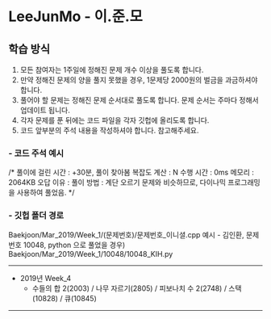 # LeeJunMo - 이.준.모

## 학습 방식
1. 모든 참여자는 1주일에 정해진 문제 개수 이상을 풀도록 합니다. 
2. 만약 정해진 문제의 양을 풀지 못했을 경우, 1문제당 2000원의 벌금을 과금하셔야 합니다. 
3. 풀어야 할 문제는 정해진 문제 순서대로 풀도록 합니다. 문제 순서는 주마다 정해서 업데이트 됩니다. 
4. 각자 문제를 푼 뒤에는 코드 파일을 각자 깃헙에 올리도록 합니다. 
5. 코드 앞부분의 주석 내용을 작성하셔야 합니다. 참고해주세요. 

### - 코드 주석 예시
/*
 풀이에 걸린 시간 : +30분, 풀이 찾아봄
 복잡도 계산 : N
 수행 시간 : 0ms
 메모리 : 2064KB
 오답 이유 : 
 풀이 방법 : 계단 오르기 문제와 비슷하므로, 다이나믹 프로그래밍을 사용하여 풀었음.
*/

### - 깃헙 폴더 경로
Baekjoon/Mar_2019/Week_1/(문제번호)/문제번호_이니셜.cpp
예시 - 김인환, 문제번호 10048, python 으로 풀었을 경우)
Baekjoon/Mar_2019/Week_1/10048/10048_KIH.py

- - -
* 2019년 Week_4
  * 수들의 합 2(2003) / 나무 자르기(2805) / 피보나치 수 2(2748) / 스택(10828) / 큐(10845)
- - -
